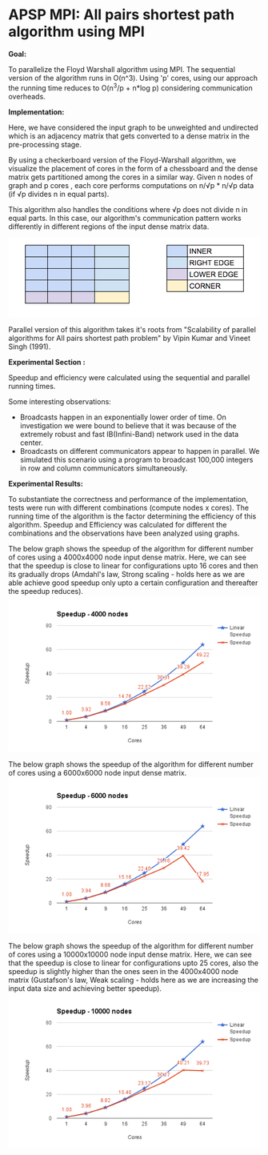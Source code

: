 APSP MPI: All pairs shortest path algorithm using MPI
=======

**Goal:**

To parallelize the Floyd Warshall algorithm using MPI. The sequential version of the algorithm runs in O(n^3). Using 'p' cores, using our approach the running time reduces to O(n<sup>3</sup>/p + n*log p) considering communication overheads.

**Implementation:**

 Here, we have considered the input graph to be unweighted and undirected which is an adjacency matrix that gets converted to a dense matrix in the pre-processing stage.

By using a checkerboard version of the Floyd-Warshall algorithm, we visualize the placement of cores in the form of a chessboard and the dense matrix gets partitioned among the cores in a similar way. Given n nodes of graph and p cores , each core performs computations on n/√p * n/√p data (if √p divides n in equal parts).

This algorithm also handles the conditions where √p does not divide n in equal parts. In this case, our algorithm's communication pattern works differently in  different regions of the input dense matrix data. 

![](graphs/matrix_input.png)

Parallel version of this algorithm takes it's roots from "Scalability of parallel algorithms for All pairs shortest path problem" by Vipin Kumar and Vineet Singh (1991).

**Experimental Section :**

Speedup and efficiency were calculated using the sequential and parallel running times.

Some interesting observations:
* Broadcasts happen in an exponentially lower order of time. On investigation we were bound to believe that it was because of the  extremely robust and fast IB(Infini-Band) network used in the data center.
* Broadcasts on different communicators appear to happen in parallel. We simulated this scenario using a program to broadcast 100,000 integers in row and column communicators simultaneously.

**Experimental Results:**

To substantiate the correctness and performance of the implementation, tests were run with different combinations (compute nodes x cores). The running time of the algorithm is the factor determining the efficiency of this algorithm. Speedup and Efficiency was calculated for different the combinations and the observations have been analyzed using graphs.

The below graph shows the speedup of the algorithm for different number of cores using a 4000x4000 node input dense matrix. Here, we can see that the speedup is close to linear for configurations upto 16 cores and then its gradually drops (Amdahl's law, Strong scaling - holds here as we are able achieve good speedup only upto a certain configuration and thereafter the speedup reduces).
![](graphs/4000node.png)


The below graph shows the speedup of the algorithm for different number of cores using a 6000x6000 node input dense matrix.
![](graphs/6000node.png)

The below graph shows the speedup of the algorithm for different number of cores using a 10000x10000 node input dense matrix. Here, we can see that the speedup is close to linear for configurations upto 25 cores, also the speedup is slightly higher than the ones seen in the 4000x4000 node matrix (Gustafson's law, Weak scaling - holds here as we are increasing the input data size and achieving better speedup).
![](graphs/10000node.png)
